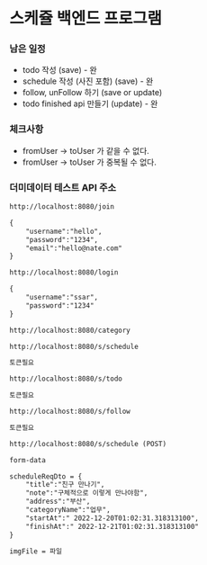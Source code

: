 # 스케쥴 백엔드 프로그램

### 남은 일정
- todo 작성 (save) - 완
- schedule 작성 (사진 포함) (save) - 완
- follow, unFollow 하기 (save or update)
- todo finished api 만들기 (update) - 완

### 체크사항
- fromUser -> toUser 가 같을 수 없다.
- fromUser -> toUser 가 중복될 수 없다.

### 더미데이터 테스트 API 주소
```txt
http://localhost:8080/join

{
    "username":"hello",
    "password":"1234",
    "email":"hello@nate.com"
}
```

```txt
http://localhost:8080/login

{
    "username":"ssar",
    "password":"1234"
}
```

```txt
http://localhost:8080/category
```

```txt
http://localhost:8080/s/schedule

토큰필요
```

```txt
http://localhost:8080/s/todo

토큰필요
```

```txt
http://localhost:8080/s/follow

토큰필요
```

```txt
http://localhost:8080/s/schedule (POST)

form-data

scheduleReqDto = {
	"title":"친구 만나기",
	"note":"구체적으로 이렇게 만나야함",
	"address":"부산",
	"categoryName":"업무",
	"startAt":" 2022-12-20T01:02:31.318313100",
	"finishAt":" 2022-12-21T01:02:31.318313100"
}

imgFile = 파일
```
